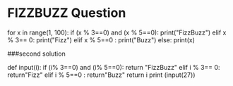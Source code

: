 # FIZZBUZZ Question
for x in range(1, 100):
    if (x % 3==0) and (x % 5==0):
        print("FizzBuzz")
    elif x % 3== 0:
        print("Fizz")
    elif x % 5==0 :
        print("Buzz")
    else:
        print(x)
        
        
###second solution
        
def input(i):
    if (i% 3==0) and (i% 5==0):
        return "FizzBuzz"
    elif i % 3== 0:
        return"Fizz"
    elif i % 5==0 :
        return"Buzz"
    return i
print (input(27))
